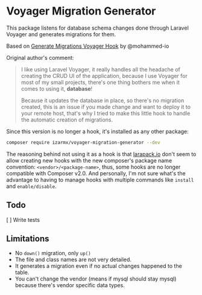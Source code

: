 # Voyager Migration Generator

This package listens for database schema changes done through Laravel Voyager and generates migrations for them.

Based on [Generate Migrations Voyager Hook](https://github.com/mohammed-io/generate-migrations-hook) by @mohammed-io

Original author's comment:

> I like using Laravel Voyager, it really handles all the headache of creating the CRUD UI of the application,
> because I use Voyager for most of my small projects, there's one thing bothers me when it comes to using it, **database**!
>
> Because it updates the database in place, so there's no migration created, this is an issue if you made change and want to deploy it to your remote host, that's why I tried to make this little hook to handle the automatic creation of migrations.

Since this version is no longer a hook, it's installed as any other package:

```bash
composer require izarmx/voyager-migration-generator --dev
```

The reasoning behind not using it as a hook is that [larapack.io](larapack.io) don't seem to allow creating new hooks with the new composer's package name convention: `<vendor>/<package-name>`, thus, some hooks are no longer compatible with Composer v2.0.
And personally, I'm not sure what's the advantage to having to manage hooks with multiple commands like `install` and `enable/disable`.

## Todo

[ ] Write tests

## Limitations

- No `down()` migration, only `up()`
- The file and class names are not very detailed.
- It generates a migration even if no actual changes happened to the table.
- You can't change the vendor (means if mysql should stay mysql) because there's vendor specific data types.
